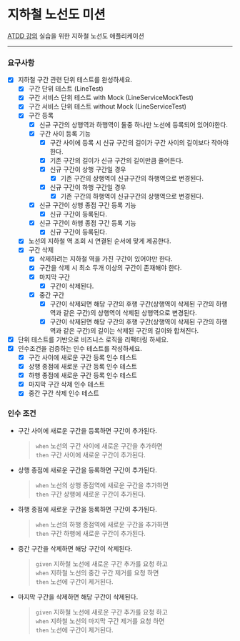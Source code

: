 # 지하철 노선도 미션
[ATDD 강의](https://edu.nextstep.camp/c/R89PYi5H) 실습을 위한 지하철 노선도 애플리케이션

---

### 요구사항

- [X] 지하철 구간 관련 단위 테스트를 완성하세요.
  - [X] 구간 단위 테스트 (LineTest)
  - [X] 구간 서비스 단위 테스트 with Mock (LineServiceMockTest)
  - [X] 구간 서비스 단위 테스트 without Mock (LineServiceTest)
  - [X] 구간 등록 
    - [X] 신규 구간의 상행역과 하행역이 둘중 하나만 노선에 등록되어 있어야한다.
    - [X] 구간 사이 등록 기능
      - [X] 구간 사이에 등록 시 신규 구간의 길이가 구간 사이의 길이보다 작아야한다.
      - [X] 기존 구간의 길이가 신규 구간의 길이만큼 줄어든다.
      - [X] 신규 구간이 상행 구간일 경우
        - [X] 기존 구간의 상행역이 신규구간의 하행역으로 변경된다.
      - [X] 신규 구간이 하행 구간일 경우
        - [X] 기존 구간의 하행역이 신규구간의 상행역으로 변경된다.
    - [X] 신규 구간이 상행 종점 구간 등록 기능
      - [X] 신규 구간이 등록된다.
    - [X] 신규 구간이 하행 종점 구간 등록 기능
      - [X] 신규 구간이 등록된다.
  - [X] 노선의 지하철 역 조회 시 연결된 순서에 맞게 제공한다.
  - [X] 구간 삭제
    - [X] 삭제하려는 지하철 역을 가진 구간이 있어야만 한다.
    - [X] 구간을 삭제 시 최소 두개 이상의 구간이 존재해야 한다.
    - [X] 마지막 구간
      - [X] 구간이 삭제된다.
    - [X] 중간 구간
      - [X] 구간이 삭제되면 해당 구간의 후행 구간(상행역이 삭제된 구간의 하행역과 같은 구간)의 상행역이 삭제된 상행역으로 변경된다.
      - [X] 구간이 삭제된면 해당 구간의 후행 구간(상행역이 삭제된 구간의 하행역과 같은 구간)의 길이는 삭제된 구간의 길이와 합쳐진다.
- [X] 단위 테스트를 기반으로 비즈니스 로직을 리팩터링 하세요.
- [X] 인수조건을 검증하는 인수 테스트를 작성하세요.
  - [X] 구간 사이에 새로운 구간 등록 인수 테스트
  - [X] 상행 종점에 새로운 구간 등록 인수 테스트
  - [X] 하행 종점에 새로운 구간 등록 인수 테스트
  - [X] 마지막 구간 삭제 인수 테스트
  - [X] 중간 구간 삭제 인수 테스트
  
### 인수 조건

- 구간 사이에 새로운 구간을 등록하면 구간이 추가된다.
  > `when` 노선의 구간 사이에 새로운 구간을 추가하면   
  > `then` 구간 사이에 새로운 구간이 추가된다. 
- 상행 종점에 새로운 구간을 등록하면 구간이 추가된다.
  > `when` 노선의 상행 종점역에 새로운 구간을 추가하면   
  > `then` 구간 상행에 새로운 구간이 추가된다. 
- 하행 종점에 새로운 구간을 등록하면 구간이 추가된다.
  > `when` 노선의 하행 종점역에 새로운 구간을 추가하면   
  > `then` 구간 하행에 새로운 구간이 추가된다.
- 중간 구간을 삭제하면 해당 구간이 삭제된다.
  > `given` 지하철 노선에 새로운 구간 추가를 요청 하고   
  > `when` 지하철 노선의 중간 구간 제거를 요청 하면   
  > `then` 노선에 구간이 제거된다.
- 마지막 구간을 삭제하면 해당 구간이 삭제된다.
  > `given` 지하철 노선에 새로운 구간 추가를 요청 하고   
  > `when` 지하철 노선의 마지막 구간 제거를 요청 하면   
  > `then` 노선에 구간이 제거된다.